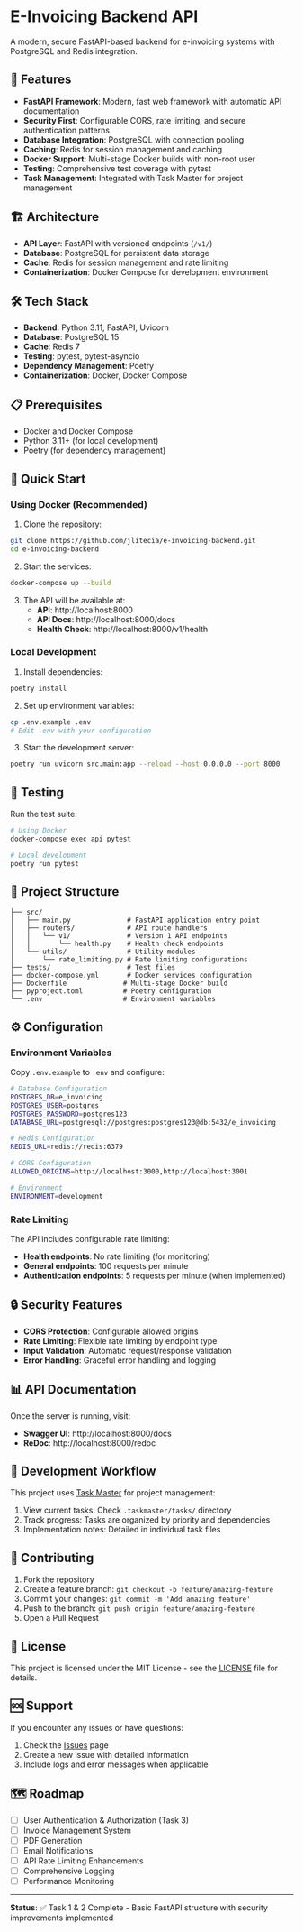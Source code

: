 # E-Invoicing Backend API

A modern, secure FastAPI-based backend for e-invoicing systems with PostgreSQL and Redis integration.

## 🚀 Features

- **FastAPI Framework**: Modern, fast web framework with automatic API documentation
- **Security First**: Configurable CORS, rate limiting, and secure authentication patterns
- **Database Integration**: PostgreSQL with connection pooling
- **Caching**: Redis for session management and caching
- **Docker Support**: Multi-stage Docker builds with non-root user
- **Testing**: Comprehensive test coverage with pytest
- **Task Management**: Integrated with Task Master for project management

## 🏗️ Architecture

- **API Layer**: FastAPI with versioned endpoints (`/v1/`)
- **Database**: PostgreSQL for persistent data storage
- **Cache**: Redis for session management and rate limiting
- **Containerization**: Docker Compose for development environment

## 🛠️ Tech Stack

- **Backend**: Python 3.11, FastAPI, Uvicorn
- **Database**: PostgreSQL 15
- **Cache**: Redis 7
- **Testing**: pytest, pytest-asyncio
- **Dependency Management**: Poetry
- **Containerization**: Docker, Docker Compose

## 📋 Prerequisites

- Docker and Docker Compose
- Python 3.11+ (for local development)
- Poetry (for dependency management)

## 🚀 Quick Start

### Using Docker (Recommended)

1. Clone the repository:
```bash
git clone https://github.com/jlitecia/e-invoicing-backend.git
cd e-invoicing-backend
```

2. Start the services:
```bash
docker-compose up --build
```

3. The API will be available at:
   - **API**: http://localhost:8000
   - **API Docs**: http://localhost:8000/docs
   - **Health Check**: http://localhost:8000/v1/health

### Local Development

1. Install dependencies:
```bash
poetry install
```

2. Set up environment variables:
```bash
cp .env.example .env
# Edit .env with your configuration
```

3. Start the development server:
```bash
poetry run uvicorn src.main:app --reload --host 0.0.0.0 --port 8000
```

## 🧪 Testing

Run the test suite:
```bash
# Using Docker
docker-compose exec api pytest

# Local development
poetry run pytest
```

## 📁 Project Structure

```
├── src/
│   ├── main.py              # FastAPI application entry point
│   ├── routers/             # API route handlers
│   │   └── v1/              # Version 1 API endpoints
│   │       └── health.py    # Health check endpoints
│   └── utils/               # Utility modules
│       └── rate_limiting.py # Rate limiting configurations
├── tests/                   # Test files
├── docker-compose.yml       # Docker services configuration
├── Dockerfile              # Multi-stage Docker build
├── pyproject.toml          # Poetry configuration
└── .env                    # Environment variables
```

## ⚙️ Configuration

### Environment Variables

Copy `.env.example` to `.env` and configure:

```bash
# Database Configuration
POSTGRES_DB=e_invoicing
POSTGRES_USER=postgres
POSTGRES_PASSWORD=postgres123
DATABASE_URL=postgresql://postgres:postgres123@db:5432/e_invoicing

# Redis Configuration
REDIS_URL=redis://redis:6379

# CORS Configuration
ALLOWED_ORIGINS=http://localhost:3000,http://localhost:3001

# Environment
ENVIRONMENT=development
```

### Rate Limiting

The API includes configurable rate limiting:

- **Health endpoints**: No rate limiting (for monitoring)
- **General endpoints**: 100 requests per minute
- **Authentication endpoints**: 5 requests per minute (when implemented)

## 🔒 Security Features

- **CORS Protection**: Configurable allowed origins
- **Rate Limiting**: Flexible rate limiting by endpoint type
- **Input Validation**: Automatic request/response validation
- **Error Handling**: Graceful error handling and logging

## 📊 API Documentation

Once the server is running, visit:
- **Swagger UI**: http://localhost:8000/docs
- **ReDoc**: http://localhost:8000/redoc

## 🔄 Development Workflow

This project uses [Task Master](https://github.com/taskmaster-ai/taskmaster) for project management:

1. View current tasks: Check `.taskmaster/tasks/` directory
2. Track progress: Tasks are organized by priority and dependencies
3. Implementation notes: Detailed in individual task files

## 🤝 Contributing

1. Fork the repository
2. Create a feature branch: `git checkout -b feature/amazing-feature`
3. Commit your changes: `git commit -m 'Add amazing feature'`
4. Push to the branch: `git push origin feature/amazing-feature`
5. Open a Pull Request

## 📝 License

This project is licensed under the MIT License - see the [LICENSE](LICENSE) file for details.

## 🆘 Support

If you encounter any issues or have questions:

1. Check the [Issues](https://github.com/jlitecia/e-invoicing-backend/issues) page
2. Create a new issue with detailed information
3. Include logs and error messages when applicable

## 🗺️ Roadmap

- [ ] User Authentication & Authorization (Task 3)
- [ ] Invoice Management System
- [ ] PDF Generation
- [ ] Email Notifications
- [ ] API Rate Limiting Enhancements
- [ ] Comprehensive Logging
- [ ] Performance Monitoring

---

**Status**: ✅ Task 1 & 2 Complete - Basic FastAPI structure with security improvements implemented